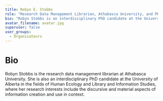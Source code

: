 ```yaml
---
title: Robyn E. Stobbs
role: "Research Data Management Librarian, Athabasca University, and PhD Candidate, Human Ecology & Library and Information Studies, University of Alberta"
bio: "Robyn Stobbs is an interdisciplinary PhD candidate at the University of Alberta in the fields of Human Ecology and Library and Information Studies. She is a graduate research assistant on the Inuvialuit Voices project."
avatar_filename: avatar.jpg
superuser: false
user_groups:
  - Organisateurs
---
```

# Bio
Robyn Stobbs is the research data management librarian at Athabasca University. She is also an interdisciplinary PhD candidate at the University of Alberta in the fields of Human Ecology and Library and Information Studies, where her research interests include the discursive and material aspects of information creation and use in context.
